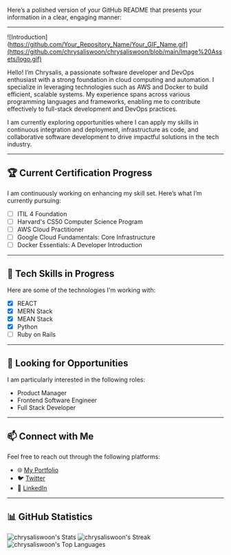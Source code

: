 Here’s a polished version of your GitHub README that presents your information in a clear, engaging manner:

---

![Introduction](https://github.com/Your_Repository_Name/Your_GIF_Name.gif](https://github.com/chrysaliswoon/chrysaliswoon/blob/main/Image%20Assets/logo.gif)

Hello! I’m Chrysalis, a passionate software developer and DevOps enthusiast with a strong foundation in cloud computing and automation. I specialize in leveraging technologies such as AWS and Docker to build efficient, scalable systems. My experience spans across various programming languages and frameworks, enabling me to contribute effectively to full-stack development and DevOps practices.

I am currently exploring opportunities where I can apply my skills in continuous integration and deployment, infrastructure as code, and collaborative software development to drive impactful solutions in the tech industry.

---

## 🏆 Current Certification Progress
I am continuously working on enhancing my skill set. Here’s what I’m currently pursuing:
- [ ] ITIL 4 Foundation
- [ ] Harvard's CS50 Computer Science Program
- [ ] AWS Cloud Practitioner
- [ ] Google Cloud Fundamentals: Core Infrastructure
- [ ] Docker Essentials: A Developer Introduction

---

## 🌱 Tech Skills in Progress
Here are some of the technologies I'm working with:
- [X] REACT
- [X] MERN Stack
- [X] MEAN Stack
- [X] Python
- [ ] Ruby on Rails

---

## 🚀 Looking for Opportunities
I am particularly interested in the following roles:
- Product Manager
- Frontend Software Engineer
- Full Stack Developer

---

## 📫 Connect with Me
Feel free to reach out through the following platforms:

- 🌐 [My Portfolio](https://chrysalis-portfolio.vercel.app/)
- 🐦 [Twitter](https://twitter.com/chrysaliswoon)
- 💼 [LinkedIn](https://www.linkedin.com/in/chrysalis-woon-38376198/)

---

## 📊 GitHub Statistics

![chrysaliswoon's Stats](https://github-readme-stats.vercel.app/api?username=chrysaliswoon&theme=tokyonight&show_icons=true&hide_border=true&count_private=false)
![chrysaliswoon's Streak](https://github-readme-streak-stats.herokuapp.com/?user=chrysaliswoon&theme=tokyonight&hide_border=true)
![chrysaliswoon's Top Languages](https://github-readme-stats.vercel.app/api/top-langs/?username=chrysaliswoon&theme=tokyonight&show_icons=true&hide_border=true&layout=compact)
